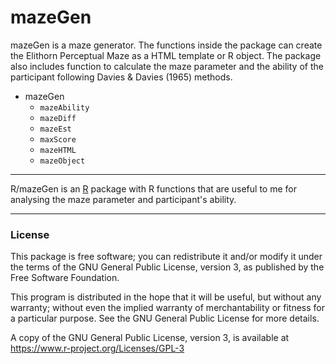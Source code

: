 <!-- README.md is generated from README.Rmd. Please edit that file -->
mazeGen
=======

mazeGen is a maze generator. The functions inside the package can create the Elithorn Perceptual Maze as a HTML template or R object. The package also includes function to calculate the maze parameter and the ability of the participant following Davies & Davies (1965) methods.

-   mazeGen
    -   `mazeAbility`
    -   `mazeDiff`
    -   `mazeEst`
    -   `maxScore`
    -   `mazeHTML`
    -   `mazeObject`

------------------------------------------------------------------------

R/mazeGen is an [R](https://www.r-project.org) package with R functions that are useful to me for analysing the maze parameter and participant's ability.

------------------------------------------------------------------------

### License

This package is free software; you can redistribute it and/or modify it under the terms of the GNU General Public License, version 3, as published by the Free Software Foundation.

This program is distributed in the hope that it will be useful, but without any warranty; without even the implied warranty of merchantability or fitness for a particular purpose. See the GNU General Public License for more details.

A copy of the GNU General Public License, version 3, is available at <https://www.r-project.org/Licenses/GPL-3>
